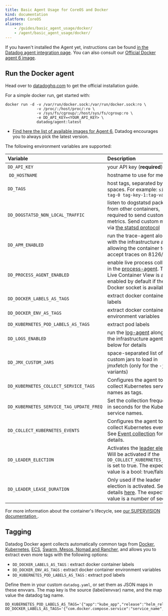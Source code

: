 ```yaml
---
title: Basic Agent Usage for CoreOS and Docker
kind: documentation
platform: CoreOS
aliases:
    - /guides/basic_agent_usage/docker/
    - /agent/basic_agent_usage/docker/
---
```


If you haven't installed the Agent yet, instructions can be found [in the Datadog agent integration page](https://app.datadoghq.com/account/settings#agent/docker). You can also consult our [Official Docker agent 6 image](https://hub.docker.com/r/datadog/agent/).

## Run the Docker agent

Head over to [datadoghq.com](https://app.datadoghq.com/account/settings#agent/docker) to get the official installation guide.

For a simple docker run, get started with:

```
docker run -d -v /var/run/docker.sock:/var/run/docker.sock:ro \
              -v /proc/:/host/proc/:ro \
              -v /sys/fs/cgroup/:/host/sys/fs/cgroup:ro \
              -e DD_API_KEY=<YOUR_API_KEY> \
              datadog/agent:latest
```

- [Find here the list of available images for Agent 6](https://hub.docker.com/r/datadog/agent/tags/), Datadog encourages you to always pick the latest version.

The following environment variables are supported:

| Variable | Description |
|:-----|:-----|
| `DD_API_KEY`| your API key (**required**) |
| `DD_HOSTNAME` | hostname to use for metrics |
| `DD_TAGS`| host tags, separated by spaces. For example: `simple-tag-0 tag-key-1:tag-value-1`|
| `DD_DOGSTATSD_NON_LOCAL_TRAFFIC` | listen to dogstatsd packets from other containers, required to send custom metrics. Send custom metrics via [the statsd protocol](https://docs.datadoghq.com/developers/dogstatsd/) |
| `DD_APM_ENABLED`| run the trace-agent along with the infrastructure agent, allowing the container to accept traces on 8126/tcp|
| `DD_PROCESS_AGENT_ENABLED`| enable live process collection in the [process-agent](https://docs.datadoghq.com/graphing/infrastructure/process/). The Live Container View is already enabled by default if the Docker socket is available|
|`DD_DOCKER_LABELS_AS_TAGS`| extract docker container labels|
|`DD_DOCKER_ENV_AS_TAGS` | extract docker container environment variables|
|`DD_KUBERNETES_POD_LABELS_AS_TAGS` | extract pod labels|
|`DD_LOGS_ENABLED`| run the [log-agent](https://docs.datadoghq.com/logs/) along with the infrastructure agent. See below for details|
|`DD_JMX_CUSTOM_JARS`| space-separated list of custom jars to load in jmxfetch (only for the `-jmx` variants)|
|`DD_KUBERNETES_COLLECT_SERVICE_TAGS`| Configures the agent to collect Kubernetes service names as tags.|
| `DD_KUBERNETES_SERVICE_TAG_UPDATE_FREQ`| Set the collection frequency in seconds for the Kubernetes service names.|
|`DD_COLLECT_KUBERNETES_EVENTS`| Configures the agent to collect Kubernetes events. See [Event collection](#event-collection) for more details.|
|`DD_LEADER_ELECTION`| Activates the [leader election](#leader-election). Will be activated if the `DD_COLLECT_KUBERNETES_EVENTS` is set to true. The expected value is a bool: true/false.|
|`DD_LEADER_LEASE_DURATION`| Only used if the leader election is activated. See the details [here](#leader-election-lease). The expected value is a number of seconds.|

For more information about the container's lifecycle, see [our SUPERVISION documentation ](https://github.com/DataDog/datadog-agent/blob/master/Dockerfiles/agent/SUPERVISION.md).

## Tagging

Datadog Docker agent collects automatically common tags from [Docker](https://github.com/DataDog/datadog-agent/blob/master/pkg/tagger/collectors/docker_extract.go), [Kubernetes](https://github.com/DataDog/datadog-agent/blob/master/pkg/tagger/collectors/kubelet_extract.go), [ECS](https://github.com/DataDog/datadog-agent/blob/master/pkg/tagger/collectors/ecs_extract.go), [Swarm, Mesos, Nomad and Rancher](https://github.com/DataDog/datadog-agent/blob/master/pkg/tagger/collectors/docker_extract.go), and allows you to extract even more tags with the following options:

- `DD_DOCKER_LABELS_AS_TAGS` : extract docker container labels
- `DD_DOCKER_ENV_AS_TAGS` : extract docker container environment variables
- `DD_KUBERNETES_POD_LABELS_AS_TAGS` : extract pod labels

Define them in your custom `datadog.yaml`, or set them as JSON maps in these envvars. The map key is the source (label/envvar) name, and the map value the datadog tag name.

```
DD_KUBERNETES_POD_LABELS_AS_TAGS='{"app":"kube_app","release":"helm_release"}'
DD_DOCKER_LABELS_AS_TAGS='{"com.docker.compose.service":"service_name","com.docker.compose.project":"project_name"}'
```

